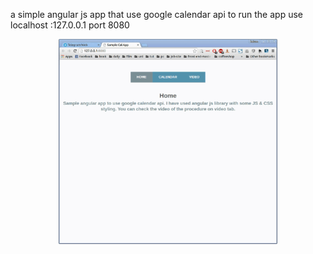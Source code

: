 a simple angular js app that use google calendar api
to run the app use localhost :127.0.0.1 port 8080

<p align="center">
  <img src="walkthrough.gif" width="350"/>
  
</p>
